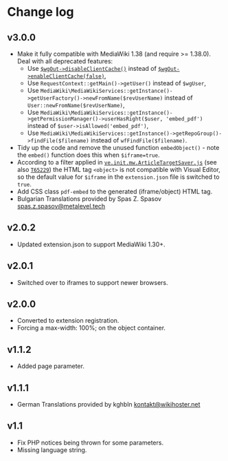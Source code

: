 # Change log

## v3.0.0

* Make it fully compatible with MediaWiki 1.38 (and require >= 1.38.0). Deal with all deprecated features:
  * Use [`$wgOut->disableClientCache()`](https://doc.wikimedia.org/mediawiki-core/master/php/classOutputPage.html#a65494796ef2a9e3cb0864d8c2185fa70) instead of [`$wgOut->enableClientCache(false)`](https://doc.wikimedia.org/mediawiki-core/master/php/classOutputPage.html#a97ca228e1106736ef2b3b988543af448),
  * Use `RequestContext::getMain()->getUser()` instead of `$wgUser`,
  * Use `MediaWiki\MediaWikiServices::getInstance()->getUserFactory()->newFromName($revUserName)` instead of `User::newFromName($revUserName)`,
  * Use `MediaWiki\MediaWikiServices::getInstance()->getPermissionManager()->userHasRight($user, 'embed_pdf')` instead of `$user->isAllowed('embed_pdf')`,
  * Use `MediaWiki\MediaWikiServices::getInstance()->getRepoGroup()->findFile($filename)` instead of `wfFindFile($filename)`.
* Tidy up the code and remove the unused function `embedObject()` - note the `embed()` function does this when `$iframe=true`.
* According to a filter applied in [`ve.init.mw.ArticleTargetSaver.js`](https://github.com/wikimedia/mediawiki-extensions-VisualEditor/blob/d9e56ef69ac6938417b558dcf1a7f63e8048256d/modules/ve-mw/preinit/ve.init.mw.ArticleTargetSaver.js#L75) (see also [`T65229`](https://phabricator.wikimedia.org/T65229)) the HTML tag `<object>` is not compatible with Visual Editor, so the default value for `$iframe` in the `extension.json` file is switched to `true`.
* Add CSS class `pdf-embed` to the generated (iframe/object) HTML tag.
* Bulgarian Translations provided by Spas Z. Spasov <spas.z.spasov@metalevel.tech>

## v2.0.2

* Updated extension.json to support MediaWiki 1.30+.

## v2.0.1

* Switched over to iframes to support newer browsers.

## v2.0.0

* Converted to extension registration.
* Forcing a max-width: 100%; on the object container.

## v1.1.2

* Added page parameter.

## v1.1.1

* German Translations provided by kghbln <kontakt@wikihoster.net>

## v1.1

* Fix PHP notices being thrown for some parameters.
* Missing language string.
